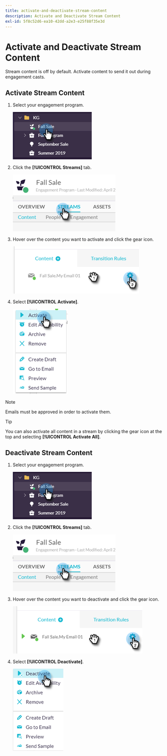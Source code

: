 ```yaml
---
title: activate-and-deactivate-stream-content
description: Activate and Deactivate Stream Content
exl-id: 5f8c52d6-ea10-42dd-a2e3-e25f88f35e3d
---
```

# Activate and Deactivate Stream Content

Stream content is off by default. Activate content to send it out during engagement casts.

## Activate Stream Content

1. Select your engagement program.

   ![Image One](/help/sky/assets/engagement-programs/activate-and-deactivate-stream-content/activate-and-deactivate-stream-content-1.png)

1. Click the **[!UICONTROL Streams]** tab.

   ![Image Two](/help/sky/assets/engagement-programs/activate-and-deactivate-stream-content/activate-and-deactivate-stream-content-2.png)

1. Hover over the content you want to activate and click the gear icon.

   ![Image Three](/help/sky/assets/engagement-programs/activate-and-deactivate-stream-content/activate-and-deactivate-stream-content-3.png)

1. Select **[!UICONTROL Activate]**.

   ![Image Four](/help/sky/assets/engagement-programs/activate-and-deactivate-stream-content/activate-and-deactivate-stream-content-4.png)

>[!NOTE]
>
>Emails must be approved in order to activate them.

>[!TIP]
>
>You can also activate all content in a stream by clicking the gear icon at the top and selecting **[!UICONTROL Activate All]**.

## Deactivate Stream Content

1. Select your engagement program.

   ![Image Five](/help/sky/assets/engagement-programs/activate-and-deactivate-stream-content/activate-and-deactivate-stream-content-5.png)

1. Click the **[!UICONTROL Streams]** tab.

   ![Image Six](/help/sky/assets/engagement-programs/activate-and-deactivate-stream-content/activate-and-deactivate-stream-content-6.png)

1. Hover over the content you want to deactivate and click the gear icon.

   ![Image Seven](/help/sky/assets/engagement-programs/activate-and-deactivate-stream-content/activate-and-deactivate-stream-content-7.png)

1. Select **[!UICONTROL Deactivate]**.

   ![Image Eight](/help/sky/assets/engagement-programs/activate-and-deactivate-stream-content/activate-and-deactivate-stream-content-8.png)
